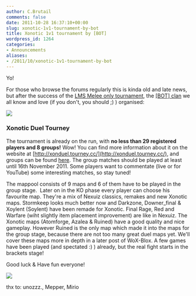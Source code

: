 ```yaml
---
author: C.Brutail
comments: false
date: 2011-10-28 16:37:10+00:00
slug: xonotic-1v1-tournament-by-bot
title: Xonotic 1v1 tournament by [BOT]
wordpress_id: 1264
categories:
- Announcements
aliases:
- /2011/10/xonotic-1v1-tournament-by-bot
---
```


Yo!

For those who browse the forums regularly this is kinda old and late news, but after the success of the [LMS Melee only tournament](http://forums.xonotic.org/showthread.php?tid=1906), the [[BOT] clan](http://www.bot-nexuiz.de.tl/) we all know and love (if you don't, you should ;) ) organised:

![](/m/uploads/2011/10/1v1-1024x819.jpg)

### Xonotic Duel Tourney

The tournament is already on the run, with **no less than 29 registered players and 8 groups!** Wow! You can find more information about it on the website at [http://xonduel.tourney.cc/](http://xonduel.tourney.cc/), and groups can be found [here](http://xonduel.tourney.cc/groups/). The group matches should be played at least until 16th November 2011. Some players want to commentate (live or for YouTube) some interesting matches, so stay tuned!

The mappool consists of 9 maps and 6 of them have to be played in the group stage.  Later on in the KO phase every player can choose his favourite map. They're a mix of Nexuiz classics, remakes and new Xonotic maps. Stormkeep looks much better now and Darkzone, Downer_final & Xoylent (Soylent) have been remade for Xonotic. Final Rage, Red and Warfare (wiht slightly item placement improvement) are like in Nexuiz. The Xonotic maps (Atomforge, Azalea & Ruined) have a good quality and nice gameplay. However Ruined is the only map which made it into the maps for the group stage, because there are not too many great duel maps yet. We'll cover these maps more in depth in a later post of WoX-Blox.
A few games have been played (and spectated :) ) already, but the real fight starts in the brackets stage!

Good luck & Have fun everyone!

![](/m/uploads/2011/10/dodge-1024x819.jpg)

thx to: unozzz., Mepper, Mirio
